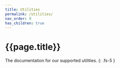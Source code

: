```yaml
---
title: Utilities
permalink: /utilities/
nav_order: 9
has_children: true
---
```


# {{page.title}}

The documentation for our supported utilities.
{: .fs-5 }